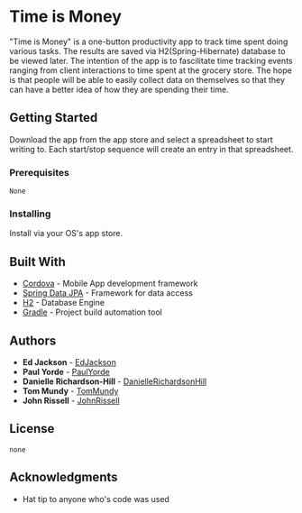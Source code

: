 # Time is Money

"Time is Money" is a one-button productivity app to track time spent doing various tasks. The results are saved via H2(Spring-Hibernate) database to be viewed later. The intention of the app is to fascilitate time tracking events ranging from client interactions to time spent at the grocery store. The hope is that people will be able to easily collect data on themselves so that they can have a better idea of how they are spending their time.

## Getting Started

Download the app from the app store and select a spreadsheet to start writing to. Each start/stop sequence will create an entry in that spreadsheet.

### Prerequisites

```
None
```

### Installing

Install via your OS's app store.

<!-- ## Running the tests


### Break down into end to end tests


### And coding style tests


## Deployment -->


## Built With

* [Cordova](https://cordova.apache.org/) - Mobile App development framework
* [Spring Data JPA](https://spring.io/) - Framework for data access
* [H2](http://www.h2database.com/html/main.html) - Database Engine
* [Gradle](https://gradle.org/) - Project build automation tool

<!-- ## Contributing
Link a doc explaining our methods for contribution-->


<!--## Versioning
Sectino for Versioning control, Ex:
We use [SemVer](http://semver.org/) for versioning. For the versions available, see the [tags on this repository](https://github.com/your/project/tags). -->

## Authors

* **Ed Jackson** - [EdJackson](https://github.com/EdJackson614)
* **Paul Yorde** - [PaulYorde](https://github.com/paulyorde)
* **Danielle Richardson-Hill** - [DanielleRichardsonHill](github.com/daniellerichardsonhill)
* **Tom Mundy** - [TomMundy](https://github.com/tmundy442)
* **John Rissell** - [JohnRissell](https://github.com/JMRissell)

<!-- See also the list of [contributors](https://github.com/your/project/contributors) who participated in this project.-->

## License

```
none
```

## Acknowledgments

* Hat tip to anyone who's code was used
